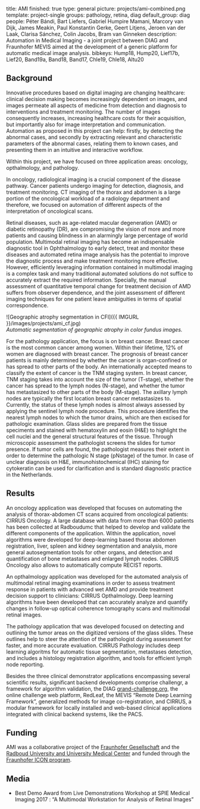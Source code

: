 title: AMI
finished: true
type: general
picture: projects/ami-combined.png
template: project-single
groups: pathology, retina, diag
default_group: diag
people: Péter Bándi, Bart Liefers, Gabriel Humpire Mamani, Marcory van Dijk, James Meakin, Paul Konstantin Gerke, Geert Litjens, Jeroen van der Laak, Clarisa Sánchez, Colin Jacobs, Bram van Ginneken
description: Automation in Medical Imaging - a joint project between DIAG and Fraunhofer MEVIS aimed at the development of a generic platform for automatic medical image analysis.
bibkeys: Hump18, Hump20, Lief17b, Lief20, Band19a, Band18, Band17, Chle19, Chle18, Altu20

## Background
Innovative procedures based on digital imaging are changing healthcare: clinical decision making becomes increasingly dependent on images, and images permeate all aspects of medicine from detection and diagnosis to interventions and treatment monitoring. The number of images consequently increases, increasing healthcare costs for their acquisition, but importantly also for image interpretation and communication. Automation as proposed in this project can help: firstly, by detecting the abnormal cases, and secondly by extracting relevant and characteristic parameters of the abnormal cases, relating them to known cases, and presenting them in an intuitive and interactive workflow.

Within this project, we have focused on three application areas: oncology, opthalmology, and pathology.

In oncology, radiological imaging is a crucial component of the disease pathway. Cancer patients undergo imaging for detection, diagnosis, and treatment monitoring. CT imaging of the thorax and abdomen is a large portion of the oncological workload of a radiology department and therefore, we focused on automation of different aspects of the interpretation of oncological scans.

Retinal diseases, such as age-related macular degeneration (AMD) or diabetic retinopathy (DR), are compromising the vision of more and more patients and causing blindness in an alarmingly large percentage of world population. Multimodal retinal imaging has become an indispensable diagnostic tool in Ophthalmology to early detect, treat and monitor these diseases and automated retina image analysis has the potential to improve the diagnostic process and make treatment monitoring more effective. However, efficiently leveraging information contained in multimodal imaging is a complex task and many traditional automated solutions do not suffice to accurately extract the required information.  Specially, the manual assessment of quantitative temporal change for treatment decision of AMD suffers from observer dependence, and the joint assessment of different imaging techniques for one patient leave ambiguities in terms of spatial correspondence.

![Geographic atrophy segmentation in CFI]({{ IMGURL }}/images/projects/ami_cf.jpg)
<br>
<i>Automatic segmentation of geographic atrophy in color fundus images.</i>

For the pathology application, the focus is on breast cancer. Breast cancer is the most common cancer among women. Within their lifetime, 12% of women are diagnosed with breast cancer. The prognosis of breast cancer patients is mainly determined by whether the cancer is organ-confined or has spread to other parts of the body. An internationally accepted means to classify the extent of cancer is the TNM staging system. In breast cancer, TNM staging takes into account the size of the tumor (T-stage), whether the cancer has spread to the lymph nodes (N-stage), and whether the tumor has metastasized to other parts of the body (M-stage). The axillary lymph nodes are typically the first location breast cancer metastasizes to. Currently, the status of these lymph nodes is almost always assessed by applying the sentinel lymph node procedure. This procedure identifies the nearest lymph nodes to which the tumor drains, which are then excised for pathologic examination. Glass slides are prepared from the tissue speciments and stained with hematoxylin and eosin (H&E) to highlight the cell nuclei and the general structural features of the tissue. Through microscopic assessment the pathologist screens the slides for tumor presence. If tumor cells are found, the pathologist measures their extent in order to determine the pathologic N stage (pNstage) of the tumor. In case of unclear diagnosis on H&E, immunohistochemical (IHC) staining for cytokeratin can be used for clarification and is standard diagnostic practice in the Netherlands.

## Results
An oncology application was developed that focuses on automating the analysis of thorax-abdomen CT scans acquired from oncological patients: CIRRUS Oncology. A large database with data from more than 6000 patients has been collected at Radboudumc that helped to develop and validate the different components of the application. Within the application, novel algorithms were developed for deep-learning based thorax abdomen registration, liver, spleen and kidney segmentation and analysis, more general autosegmentation tools for other organs, and detection and quantification of bone metastases and enlarged lymph nodes. CIRRUS Oncology also allows to automatically compute RECIST reports.

An opthalmology application was developed for the automated analysis of multimodal retinal imaging examinations in order to assess treatment response in patients with advanced wet AMD and provide treatment decision support to clinicians: CIRRUS Opthalmology. Deep learning algorithms have been developed that can accurately analyze and quantify changes in follow-up optical coherence tomography scans and multimodal retinal images.

The pathology application that was developed focused on detecting and outlining the tumor areas on the digitized versions of the glass slides. These outlines help to steer the attention of the pathologist during assessment for faster, and more accurate evaluation. CIRRUS Pathology includes deep learning algoritms for automatic tissue segmentation, metastases detection, and includes a histology registration algorithm, and tools for efficient lymph node reporting.

Besides the three clinical demonstrator applications encompassing several scientific results, significant backend developments comprise challengr, a framework for algorithm validation, the DIAG [grand-challenge.org](https://grand-challenge.org/), the online challenge web platform, RedLeaf, the MEVIS “Remote Deep Learning Framework”, generalized methods for image co-registration, and CIRRUS, a modular framework for locally installed and web-based clinical applications integrated with clinical backend systems, like the PACS.

## Funding
AMI was a collaborative project of the [Fraunhofer Gesellschaft](https://www.fraunhofer.de/) and the [Radboud University and University Medical Center](https://www.radboudumc.nl/en/research) and funded through the [Fraunhofer ICON program](https://www.fraunhofer.de/en/about-fraunhofer/profile-structure/facts-and-figures/finances/international-revenue.html).

## Media
- Best Demo Award from Live Demonstrations Workshop at SPIE Medical Imaging 2017 : “A Multimodal Workstation for Analysis of Retinal Images”
